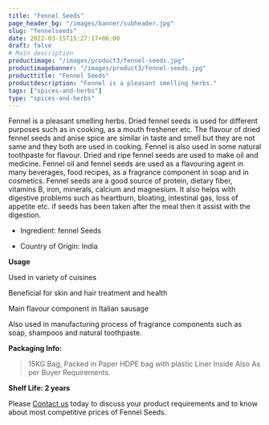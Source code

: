```yaml
---
title: "Fennel Seeds"
page_header_bg: "/images/banner/subheader.jpg"
slug: "fennelseeds"
date: 2022-03-15T15:27:17+06:00
draft: false
# Main description
productimage: "/images/product3/fennel-seeds.jpg"
productimagebanner: "/images/product3/fennel-seeds.jpg"
producttitle: "Fennel Seeds"
productdescription: "Fennel is a pleasant smelling herbs."
tags: ["spices-and-herbs"]
type: "spices-and-herbs"
---
```




Fennel is a pleasant smelling herbs. Dried fennel seeds is used for different purposes such as in cooking, as a mouth freshener etc. The flavour of dried fennel seeds and anise spice are similar in taste and smell but they are not same and they both are used in cooking. Fennel is also used in some natural toothpaste for flavour. Dried and ripe fennel seeds are used to make oil and medicine. Fennel oil and fennel seeds are used as a flavouring agent in many beverages, food recipes, as a fragrance component in soap and in cosmetics. Fennel seeds are a good source of protein, dietary fiber, vitamins B, iron, minerals, calcium and magnesium. It also helps with digestive problems such as heartburn, bloating, intestinal gas, loss of appetite etc. if seeds has been taken after the meal then it assist with the digestion.

+ Ingredient: fennel Seeds
 
+ Country of Origin: India

**Usage**

Used in variety of cuisines

Beneficial for skin and hair treatment and health

Main flavour component in Italian sausage

Also used in manufacturing process of fragrance components such as soap, shampoos and natural toothpaste.

**Packaging Info:**

> 15KG Bag, Packed in Paper HDPE bag with plastic Liner Inside
> Also As per Buyer Requirements.

**Shelf Life: 2 years**

Please [Contact us](/contactus) today to discuss your product requirements and to know about most competitive prices of Fennel Seeds.
